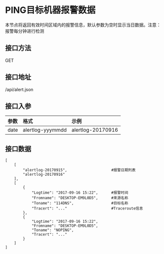 # PING目标机器报警数据

本节点将返回有效时间区域内的报警信息，默认参数为空时显示当日数据。注意：报警每分钟进行检测

## 接口方法

GET

## 接口地址

/api/alert.json

## 接口入参

| **参数** | **格式** | **示例** |
| :--- | :--- | :--- |
| date | alertlog-yyymmdd | alertlog-20170916 |

## 接口数据

```
[
    [
        "alertlog-20170915",                    #报警日期列表
        "alertlog-20170916"
    ],
    [
        {
            "Logtime": "2017-09-16 15:22",      #报警时间
            "Fromname": "DESKTOP-EM9L0D5",      #来源名称
            "Toname": "114DNS",                 #目标名称
            "Tracert": "..."                    #Traceroute信息
        },
        {
            "Logtime": "2017-09-16 15:22",
            "Fromname": "DESKTOP-EM9L0D5",
            "Toname": "NOPING",
            "Tracert": "..."
        }
    ]
]
```



